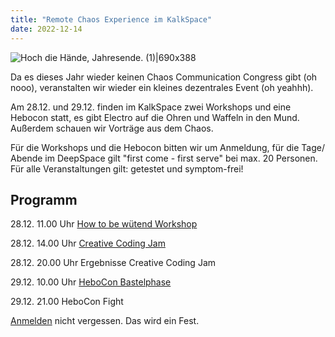 ```yaml
---
title: "Remote Chaos Experience im KalkSpace"
date: 2022-12-14
---
```


![Hoch die Hände, Jahresende. (1)|690x388](https://discuss.kalk.space/uploads/default/original/1X/e5fb870439e20fbb3b0fca0e3409c2d84f5365e4.jpeg)


Da es dieses Jahr wieder keinen Chaos Communication Congress gibt (oh nooo), veranstalten wir wieder ein kleines dezentrales Event (oh yeahhh). 

Am 28.12. und 29.12. finden im KalkSpace zwei Workshops und eine Hebocon statt, es gibt Electro auf die Ohren und Waffeln in den Mund. Außerdem schauen wir Vorträge aus dem Chaos.

Für die Workshops und die Hebocon bitten wir um Anmeldung, für die Tage/ Abende im DeepSpace gilt "first come - first serve" bei max. 20 Personen. Für alle Veranstaltungen gilt: getestet und symptom-frei!

## Programm

28.12. 11.00 Uhr [How to be wütend Workshop](https://discuss.kalk.space/t/how-to-be-wuetend-28-12-2022-11-00-13-00-uhr/889)

28.12. 14.00 Uhr [Creative Coding Jam](https://discuss.kalk.space/t/creative-coding-jam-workshop/873)

28.12. 20.00 Uhr Ergebnisse Creative Coding Jam

29.12. 10.00 Uhr [HeboCon Bastelphase](https://discuss.kalk.space/t/hebocon-29-12-2022-ab-10-00/890)

29.12. 21.00 HeboCon Fight


[Anmelden](https://tix.kalk.space/kalkspace/chaos/) nicht vergessen. Das wird ein Fest.
